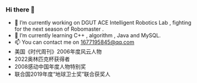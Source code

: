 ### Hi there 👋


- 🔭 I’m currently working on DGUT ACE Intelligent Robotics Lab , fighting for the next season of Robomaster .
- 🌱 I’m currently learning C++ , algorithm , Java and MySQL.
- 📫 You can contact me on 1677195845@qq.com
- 美国《时代周刊》2006年度风云人物
- 2022奥林匹克杯获得者
- 2008感动中国年度人物特别奖
- 联合国2019年度“地球卫士奖”联合获奖人
